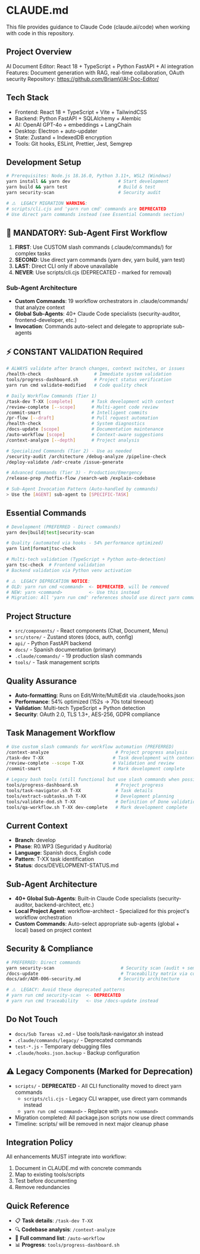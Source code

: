 # CLAUDE.md

This file provides guidance to Claude Code (claude.ai/code) when working with code in this repository.

## Project Overview
AI Document Editor: React 18 + TypeScript + Python FastAPI + AI integration
Features: Document generation with RAG, real-time collaboration, OAuth security
Repository: https://github.com/BriamV/AI-Doc-Editor/

## Tech Stack
- Frontend: React 18 + TypeScript + Vite + TailwindCSS
- Backend: Python FastAPI + SQLAlchemy + Alembic  
- AI: OpenAI GPT-4o + embeddings + LangChain
- Desktop: Electron + auto-updater
- State: Zustand + IndexedDB encryption
- Tools: Git hooks, ESLint, Prettier, Jest, Semgrep

## Development Setup
```bash
# Prerequisites: Node.js 18.16.0, Python 3.11+, WSL2 (Windows)
yarn install && yarn dev                  # Start development
yarn build && yarn test                   # Build & test
yarn security-scan                        # Security audit

# ⚠️  LEGACY MIGRATION WARNING:
# scripts/cli.cjs and 'yarn run cmd' commands are DEPRECATED
# Use direct yarn commands instead (see Essential Commands section)
```

## 🚨 MANDATORY: Sub-Agent First Workflow
1. **FIRST**: Use CUSTOM slash commands (.claude/commands/) for complex tasks
2. **SECOND**: Use direct yarn commands (yarn dev, yarn build, yarn test)  
3. **LAST**: Direct CLI only if above unavailable
4. **NEVER**: Use scripts/cli.cjs (DEPRECATED - marked for removal)

### Sub-Agent Architecture
- **Custom Commands**: 19 workflow orchestrators in .claude/commands/ that analyze context
- **Global Sub-Agents**: 40+ Claude Code specialists (security-auditor, frontend-developer, etc.)
- **Invocation**: Commands auto-select and delegate to appropriate sub-agents

## ⚡ CONSTANT VALIDATION Required
```bash
# ALWAYS validate after branch changes, context switches, or issues
/health-check                    # Immediate system validation
tools/progress-dashboard.sh      # Project status verification
yarn run cmd validate-modified   # Code quality check
```

```bash
# Daily Workflow Commands (Tier 1)
/task-dev T-XX [complete]       # Task development with context
/review-complete [--scope]      # Multi-agent code review  
/commit-smart                   # Intelligent commits
/pr-flow [--draft]              # Pull request automation
/health-check                   # System diagnostics
/docs-update [scope]            # Documentation maintenance
/auto-workflow [scope]          # Context-aware suggestions
/context-analyze [--depth]      # Project analysis

# Specialized Commands (Tier 2) - Use as needed
/security-audit /architecture /debug-analyze /pipeline-check 
/deploy-validate /adr-create /issue-generate

# Advanced Commands (Tier 3) - Production/Emergency  
/release-prep /hotfix-flow /search-web /explain-codebase

# Sub-Agent Invocation Pattern (Auto-handled by commands)
> Use the [AGENT] sub-agent to [SPECIFIC-TASK]
```

## Essential Commands
```bash
# Development (PREFERRED - Direct commands)
yarn dev|build|test|security-scan

# Quality (automated via hooks - 54% performance optimized)
yarn lint|format|tsc-check

# Multi-tech validation (TypeScript + Python auto-detection)
yarn tsc-check  # Frontend validation
# Backend validation via Python venv activation

# ⚠️  LEGACY DEPRECATION NOTICE:
# OLD: yarn run cmd <command>  <- DEPRECATED, will be removed
# NEW: yarn <command>          <- Use this instead
# Migration: All 'yarn run cmd' references should use direct yarn commands
```

## Project Structure
- `src/components/` - React components (Chat, Document, Menu)
- `src/store/` - Zustand stores (docs, auth, config)  
- `api/` - Python FastAPI backend
- `docs/` - Spanish documentation (primary)
- `.claude/commands/` - 19 production slash commands
- `tools/` - Task management scripts

## Quality Assurance
- **Auto-formatting**: Runs on Edit/Write/MultiEdit via .claude/hooks.json
- **Performance**: 54% optimized (152s → 70s total timeout)
- **Validation**: Multi-tech TypeScript + Python detection
- **Security**: OAuth 2.0, TLS 1.3+, AES-256, GDPR compliance

## Task Management Workflow
```bash
# Use custom slash commands for workflow automation (PREFERRED)
/context-analyze                         # Project progress analysis
/task-dev T-XX                          # Task development with context  
/review-complete --scope T-XX           # Validation and review
/commit-smart                           # Mark development complete

# Legacy bash tools (still functional but use slash commands when possible)
tools/progress-dashboard.sh              # Project progress
tools/task-navigator.sh T-XX             # Task details  
tools/extract-subtasks.sh T-XX           # Development planning
tools/validate-dod.sh T-XX               # Definition of Done validation
tools/qa-workflow.sh T-XX dev-complete   # Mark development complete
```

## Current Context
- **Branch**: develop
- **Phase**: R0.WP3 (Seguridad y Auditoría) 
- **Language**: Spanish docs, English code
- **Pattern**: T-XX task identification
- **Status**: docs/DEVELOPMENT-STATUS.md

## Sub-Agent Architecture
- **40+ Global Sub-Agents**: Built-in Claude Code specialists (security-auditor, backend-architect, etc.)
- **Local Project Agent**: workflow-architect - Specialized for this project's workflow orchestration
- **Custom Commands**: Auto-select appropriate sub-agents (global + local) based on project context

## Security & Compliance
```bash
# PREFERRED: Direct commands
yarn security-scan                         # Security scan (audit + semgrep)
/docs-update                               # Traceability matrix via commands
docs/adr/ADR-006-security.md              # Security architecture

# ⚠️  LEGACY: Avoid these deprecated patterns
# yarn run cmd security-scan  <- DEPRECATED
# yarn run cmd traceability   <- Use /docs-update instead
```

## Do Not Touch
- `docs/Sub Tareas v2.md` - Use tools/task-navigator.sh instead
- `.claude/commands/legacy/` - Deprecated commands  
- `test-*.js` - Temporary debugging files
- `.claude/hooks.json.backup` - Backup configuration

## ⚠️  Legacy Components (Marked for Deprecation)
- `scripts/` - **DEPRECATED** - All CLI functionality moved to direct yarn commands
  - `scripts/cli.cjs` - Legacy CLI wrapper, use direct yarn commands instead
  - `yarn run cmd <command>` - Replace with `yarn <command>`
- Migration completed: All package.json scripts now use direct commands
- Timeline: scripts/ will be removed in next major cleanup phase

## Integration Policy
All enhancements MUST integrate into workflow:
1. Document in CLAUDE.md with concrete commands
2. Map to existing tools/scripts  
3. Test before documenting
4. Remove redundancies

## Quick Reference
- 📋 **Task details**: `/task-dev T-XX`
- 🔍 **Codebase analysis**: `/context-analyze`
- 🚀 **Full command list**: `/auto-workflow`
- 📊 **Progress**: `tools/progress-dashboard.sh`